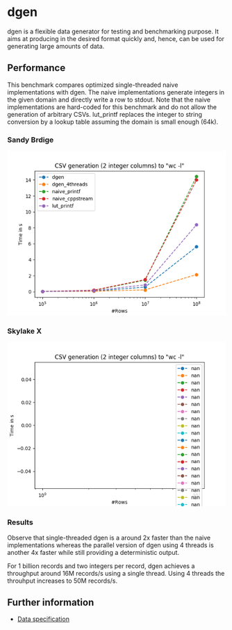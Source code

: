# dgen
dgen is a flexible data generator for testing and benchmarking purpose.
It aims at producing in the desired format quickly and, hence, can be used for generating large amounts of data.

## Performance
This benchmark compares optimized single-threaded naive implementations with dgen. The naive implementations generate integers in the given domain and directly write a row to stdout. Note that the naive implementations are hard-coded for this benchmark and do not allow the generation of arbitrary CSVs. lut_printf replaces the integer to string conversion by a lookup table assuming the domain is small enough (64k).

### Sandy Brdige
![Small benchmark](comparisons/runs_wc_stones02.png)

### Skylake X
![Small benchmark](comparisons/runs_wc_jewels03.png)

### Results
Observe that single-threaded dgen is a around 2x faster than the naive implementations whereas the parallel version of dgen using 4 threads is another 4x faster while still providing a deterministic output.

For 1 billion records and two integers per record, dgen achieves a throughput around 16M records/s using a single thread. Using 4 threads the throuhput increases to 50M records/s.

## Further information
* [Data specification](SPECIFICATION.md)